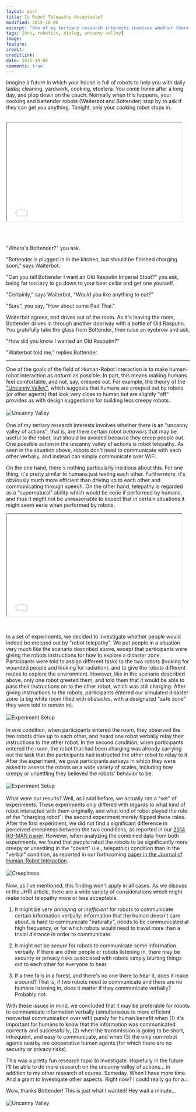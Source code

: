 ```yaml
---
layout: post
title: Is Robot Telepathy Acceptable?
modified: 2015-10-06
excerpt: "One of my tertiary research interests involves whether there is an 'uncanny valley of actions', that is, are there certain robot *behaviors* that may be useful to the robot, but should be avoided because they creep people out."
tags: [hri, robotics, dialog, uncanny valley]
image:
feature: 
credit: 
creditlink: 
date: 2015-10-06
comments: true
---
```


Imagine a future in which your house is full of robots to help you with daily tasks; cleaning, yardwork, cooking, etcetera. You come home after a long day, and plop down on the couch. Normally when this happens, your cooking and bartender robots (Waiterbot and Bottender) stop by to ask if they can get you anything. Tonight, only your cooking robot stops in.<br/><br/>

<iframe src="//giphy.com/embed/izNuMW9MdlPwc" width="480" height="270" frameBorder="5" class="giphy-embed" allowFullScreen></iframe><p><a href="http://giphy.com/gifs/cheezburger-win-beer-izNuMW9MdlPwc"></a></p><br/><br/>

"Where's Bottender?" you ask.

"Bottender is plugged in in the kitchen, but should be finished charging soon," says Waiterbot.

"Can you tell Bottender I want an Old Rasputin Imperial Stout?" you ask, being far too lazy to go down to your beer cellar and get one yourself.

"Certainly," says Waiterbot, "Would you like anything to eat?"

"Sure", you say, "How about some Pad Thai."

Waiterbot agrees, and drives out of the room. As it's leaving the room, Bottender drives in through another doorway with a bottle of Old Rasputin.  
You gratefully take the glass from Bottender, then raise an eyebrow and ask,

"How did you know I wanted an Old Rasputin?"

"Waiterbot told me," replies Bottender.

* * * 

One of the goals of the field of Human-Robot Interaction is to make human-robot interaction as *natural* as possible. In part, this means making humans feel comfortable, and not, say, creeped out. For example,  the theory of the ["Uncanny Valley"](https://en.wikipedia.org/wiki/Uncanny_valley), which suggests that humans are creeped out by robots (or other agents) that look very close to human but are slightly "off" provides us with design suggestions for building less creepy robots.<br/><br/>
![Uncanny Valley](http://i.imgur.com/nz9sGMk.gif)<br/><br/>
One of my tertiary research interests involves whether there is an "uncanny valley of actions", that is, are there certain robot *behaviors* that may be useful to the robot, but should be avoided because they creep people out. One possible action in the uncanny valley of actions is robot telepathy. As seen in the situation above, robots don't need to communicate with each other verbally, and instead can simply communicate over WiFi. 

On the one hand, there's nothing particularly insidious about this. For one thing, it's pretty similar to humans just texting each other. Furthermore, it's obviously much more efficient than driving up to each other and communicating through speech. On the other hand, telepathy is regarded as a "supernatural" ability which would be eerie if performed by humans, and thus it might not be unreasonable to expect that in certain situations it might seem eerie when performed by robots.


<iframe src="//giphy.com/embed/tpYWbMVkPauEU" width="480" height="279" frameBorder="5" class="giphy-embed" allowFullScreen></iframe><p><a href="http://giphy.com/gifs/bill-murray-movie-ghostbusters-tpYWbMVkPauEU"></a></p><br/>


In a set of experiments, we decided to investigate whether people would indeed be creeped out by "robot telepathy". We put people in a situation very much like the scenario described above, except that participants were giving the robots instructions for how to explore a disaster zone. Participants were told to assign different tasks to the two robots (looking for wounded people and looking for radiation), and to give the robots different routes to explore the environment. However, like in the scenario described above, only one robot greeted them, and told them that it would be able to pass their instructions on to the other robot, which was still charging. After giving instructions to the robots, participants entered our simulated disaster zone (a big white room filled with obstacles, with a designated "safe zone" they were told to remain in).<br/><br/>
![Experiment Setup](../images/telepathy/Room.png)<br/><br/>
In one condition, when participants entered the room, they observed the two robots drive up to each other, and heard one robot verbally relay their instructions to the other robot. In the second condition, when participants entered the room, the robot that had been charging was already carrying out the task that the participants had instructed the other robot to relay to it.
After the experiment, we gave participants surveys in which they were asked to assess the robots on a wide variety of scales, including how creepy or unsettling they believed the robots' behavior to be.<br/><br/>
![Experiment Setup](../images/telepathy/experiment_big.png)<br/><br/>
What were our results? Well, as I said before, we actually ran a "set" of experiments. These experiments only differed with regards to what kind of robot interacted with them originally, and what kind of robot played the role of the "charging robot"; the second experiment merely flipped these roles. 
After the first experiment, we did not find a significant difference in perceived creepiness between the two conditions, as reported in our [2014 RO-MAN paper](http://hrilab.tufts.edu/~twilliam/pubs/?p=williams2014telepathy). However, when analyzing the combined data from both experiments, we found that people rated the robots to be significantly more creepy or unsettling in the "covert" (i.e., telepathic) condition than in the "verbal" condition, as reported in our forthcoming [paper in the Journal of Human-Robot Interaction](http://hrilab.tufts.edu/~twilliam/pubs/?p=williams2015jhri).<br/><br/>
![Creepiness](../images/telepathy/creepy.png)<br/><br/>
Now, as I've mentioned, this finding won't apply in all cases. As we discuss in the JHRI article, there are a wide variety of considerations which might make robot telepathy more or less acceptable.

1. It might be very *annoying or inefficient* for robots to communicate certain information verbally: information that the human doesn't care about, is hard to communicate "naturally", needs to be communicated at high frequency, or for which robots would need to travel more than a trivial distance in order to communicate.

2. It might not be *secure* for robots to communicate some information verbally. If there are other people or robots listening in, there may be security or privacy risks associated with robots simply blurting things out to each other for everyone to hear.

3. If a tree falls in a forest, and there's no one there to hear it, does it make a sound? That is, if two robots need to communicate and there are no humans listening in, does it matter if they communicate verbally? Probably not.

With these issues in mind, we concluded that it may be preferable for robots to communicate information verbally (simultaneous to more efficient nonverbal communication over wifi) purely for human benefit when (1) it's important for humans to know that the information was communicated correctly and successfully, (2) when the transmission is going to be short, infrequent, and easy to communicate, and when (3) the only non-robot agents nearby are cooperative human agents (for which there are no security or privacy risks).

This was a pretty fun research topic to investigate. Hopefully in the future I'll be able to do more research on the uncanny valley of actions... in addition to my other research of course. Someday. When I have more time.  And a grant to investigate other aspects. Right now? I could really go for a...

Wow, thanks Bottender! This is just what I wanted! Hey wait a minute...<br/><br/>
![Uncanny Valley](http://i.imgur.com/xiqbeKb.gif)<br/><br/>

